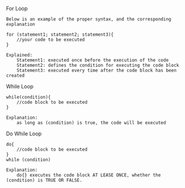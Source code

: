 For Loop

    Below is an example of the proper syntax, and the corresponding explanation

    for (statement1; statement2; statement3){
        //your code to be executed
    }

    Explained:
        Statement1: executed once before the execution of the code
        Statement2: defines the condition for executing the code block
        Statement3: executed every time after the code block has been created

While Loop

    while(condition){
        //code block to be executed
    }

    Explanation:
        as long as (condition) is true, the code will be executed

Do While Loop

    do{
        //code block to be executed
    }
    while (condition)

    Explanation:
        do{} executes the code block AT LEASE ONCE, whether the (condition) is TRUE OR FALSE.
